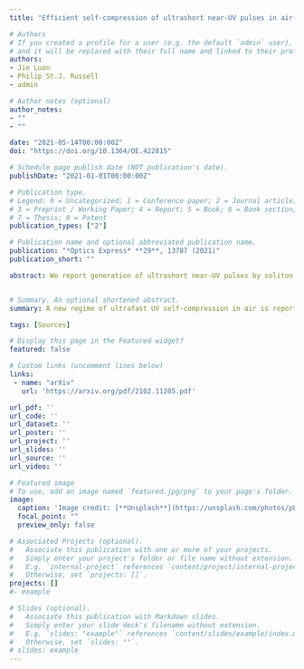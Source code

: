 ```yaml
---
title: "Efficient self-compression of ultrashort near-UV pulses in air-filled hollow-core photonic crystal fibers"

# Authors
# If you created a profile for a user (e.g. the default `admin` user), write the username (folder name) here 
# and it will be replaced with their full name and linked to their profile.
authors:
- Jie Luan
- Philip St.J. Russell
- admin

# Author notes (optional)
author_notes:
- ""
- ""

date: "2021-05-14T00:00:00Z"
doi: "https://doi.org/10.1364/OE.422815"

# Schedule page publish date (NOT publication's date).
publishDate: "2021-01-01T00:00:00Z"

# Publication type.
# Legend: 0 = Uncategorized; 1 = Conference paper; 2 = Journal article;
# 3 = Preprint / Working Paper; 4 = Report; 5 = Book; 6 = Book section;
# 7 = Thesis; 8 = Patent
publication_types: ["2"]

# Publication name and optional abbreviated publication name.
publication: "*Optics Express* **29**, 13787 (2021)"
publication_short: ""

abstract: We report generation of ultrashort near-UV pulses by soliton self-compression in kagomé-style hollow-core photonic crystal fibers filled with ambient air. Pump pulses with the energy of 2.6 μJ and duration of 11 fs. The experimental results are supported by numerical simulations, showing that both Raman and Kerr effects play a role in the compression dynamics. The convenience of using ambient air and the absence of glass windows that would distort the compressed pulses makes the setup highly attractive as the basis of an efficient table-top UV compressor


# Summary. An optional shortened abstract.
summary: A new regime of ultrafast UV self-compression in air is reported! 

tags: [Sources]

# Display this page in the Featured widget?
featured: false

# Custom links (uncomment lines below)
links:
 - name: "arXiv"
   url: 'https://arxiv.org/pdf/2102.11205.pdf'

url_pdf: ''
url_code: ''
url_dataset: ''
url_poster: ''
url_project: ''
url_slides: ''
url_source: ''
url_video: ''

# Featured image
# To use, add an image named `featured.jpg/png` to your page's folder. 
image:
  caption: 'Image credit: [**Unsplash**](https://unsplash.com/photos/pLCdAaMFLTE)'
  focal_point: ""
  preview_only: false

# Associated Projects (optional).
#   Associate this publication with one or more of your projects.
#   Simply enter your project's folder or file name without extension.
#   E.g. `internal-project` references `content/project/internal-project/index.md`.
#   Otherwise, set `projects: []`.
projects: []
#- example

# Slides (optional).
#   Associate this publication with Markdown slides.
#   Simply enter your slide deck's filename without extension.
#   E.g. `slides: "example"` references `content/slides/example/index.md`.
#   Otherwise, set `slides: ""`.
# slides: example
---
```

